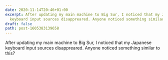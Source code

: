 ```yaml
---
date: 2020-11-14T20:46+01:00
excerpt: After updating my main machine to Big Sur, I noticed that my Japanese
  keyboard input sources disappreared. Anyone noticed something similar to this?
draft: false
path: post-1605383139658
---
```

After updating my main machine to Big Sur, I noticed that my Japanese keyboard input sources disappreared. Anyone noticed something similar to this?